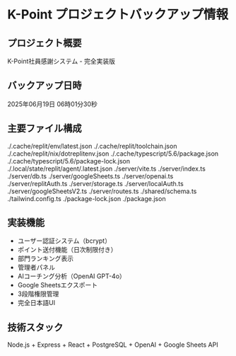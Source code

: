 # K-Point プロジェクトバックアップ情報

## プロジェクト概要
K-Point社員感謝システム - 完全実装版

## バックアップ日時
2025年06月19日 06時01分30秒

## 主要ファイル構成
./.cache/replit/env/latest.json
./.cache/replit/toolchain.json
./.cache/replit/nix/dotreplitenv.json
./.cache/typescript/5.6/package.json
./.cache/typescript/5.6/package-lock.json
./.local/state/replit/agent/.latest.json
./server/vite.ts
./server/index.ts
./server/db.ts
./server/googleSheets.ts
./server/openai.ts
./server/replitAuth.ts
./server/storage.ts
./server/localAuth.ts
./server/googleSheetsV2.ts
./server/routes.ts
./shared/schema.ts
./tailwind.config.ts
./package-lock.json
./package.json

## 実装機能
- ユーザー認証システム（bcrypt）
- ポイント送付機能（日次制限付き）
- 部門ランキング表示
- 管理者パネル
- AIコーチング分析（OpenAI GPT-4o）
- Google Sheetsエクスポート
- 3段階権限管理
- 完全日本語UI

## 技術スタック
Node.js + Express + React + PostgreSQL + OpenAI + Google Sheets API

